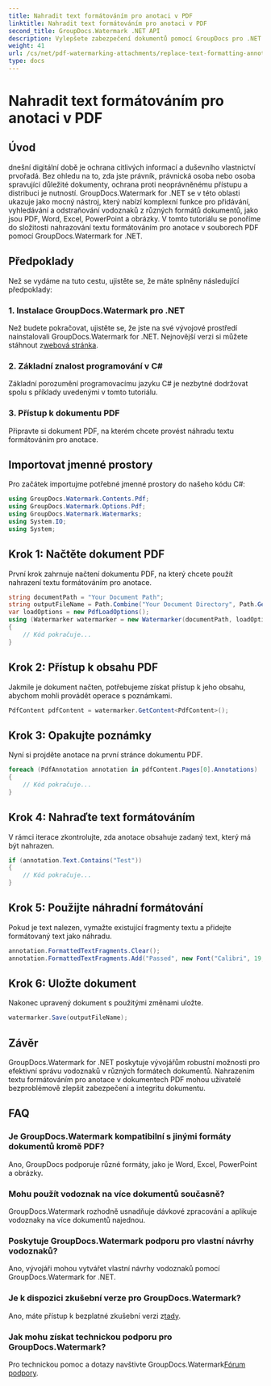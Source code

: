 ```yaml
---
title: Nahradit text formátováním pro anotaci v PDF
linktitle: Nahradit text formátováním pro anotaci v PDF
second_title: GroupDocs.Watermark .NET API
description: Vylepšete zabezpečení dokumentů pomocí GroupDocs pro .NET. Naučte se, jak snadno nahradit text formátováním pro anotace v souborech PDF.
weight: 41
url: /cs/net/pdf-watermarking-attachments/replace-text-formatting-annotation-pdf/
type: docs
---
```

# Nahradit text formátováním pro anotaci v PDF

## Úvod
dnešní digitální době je ochrana citlivých informací a duševního vlastnictví prvořadá. Bez ohledu na to, zda jste právník, právnická osoba nebo osoba spravující důležité dokumenty, ochrana proti neoprávněnému přístupu a distribuci je nutností. GroupDocs.Watermark for .NET se v této oblasti ukazuje jako mocný nástroj, který nabízí komplexní funkce pro přidávání, vyhledávání a odstraňování vodoznaků z různých formátů dokumentů, jako jsou PDF, Word, Excel, PowerPoint a obrázky. V tomto tutoriálu se ponoříme do složitosti nahrazování textu formátováním pro anotace v souborech PDF pomocí GroupDocs.Watermark for .NET.
## Předpoklady
Než se vydáme na tuto cestu, ujistěte se, že máte splněny následující předpoklady:
### 1. Instalace GroupDocs.Watermark pro .NET
 Než budete pokračovat, ujistěte se, že jste na své vývojové prostředí nainstalovali GroupDocs.Watermark for .NET. Nejnovější verzi si můžete stáhnout z[webová stránka](https://releases.groupdocs.com/Watermark/net/).
### 2. Základní znalost programování v C#
Základní porozumění programovacímu jazyku C# je nezbytné dodržovat spolu s příklady uvedenými v tomto tutoriálu.
### 3. Přístup k dokumentu PDF
Připravte si dokument PDF, na kterém chcete provést náhradu textu formátováním pro anotace.

## Importovat jmenné prostory
Pro začátek importujme potřebné jmenné prostory do našeho kódu C#:
```csharp
using GroupDocs.Watermark.Contents.Pdf;
using GroupDocs.Watermark.Options.Pdf;
using GroupDocs.Watermark.Watermarks;
using System.IO;
using System;
```
## Krok 1: Načtěte dokument PDF
První krok zahrnuje načtení dokumentu PDF, na který chcete použít nahrazení textu formátováním pro anotace.
```csharp
string documentPath = "Your Document Path";
string outputFileName = Path.Combine("Your Document Directory", Path.GetFileName(documentPath));
var loadOptions = new PdfLoadOptions();
using (Watermarker watermarker = new Watermarker(documentPath, loadOptions))
{
    // Kód pokračuje...
}
```
## Krok 2: Přístup k obsahu PDF
Jakmile je dokument načten, potřebujeme získat přístup k jeho obsahu, abychom mohli provádět operace s poznámkami.
```csharp
PdfContent pdfContent = watermarker.GetContent<PdfContent>();
```
## Krok 3: Opakujte poznámky
Nyní si projděte anotace na první stránce dokumentu PDF.
```csharp
foreach (PdfAnnotation annotation in pdfContent.Pages[0].Annotations)
{
    // Kód pokračuje...
}
```
## Krok 4: Nahraďte text formátováním
V rámci iterace zkontrolujte, zda anotace obsahuje zadaný text, který má být nahrazen.
```csharp
if (annotation.Text.Contains("Test"))
{
    // Kód pokračuje...
}
```
## Krok 5: Použijte náhradní formátování
Pokud je text nalezen, vymažte existující fragmenty textu a přidejte formátovaný text jako náhradu.
```csharp
annotation.FormattedTextFragments.Clear();
annotation.FormattedTextFragments.Add("Passed", new Font("Calibri", 19, FontStyle.Bold), Color.Red, Color.Aqua);
```
## Krok 6: Uložte dokument
Nakonec upravený dokument s použitými změnami uložte.
```csharp
watermarker.Save(outputFileName);
```

## Závěr
GroupDocs.Watermark for .NET poskytuje vývojářům robustní možnosti pro efektivní správu vodoznaků v různých formátech dokumentů. Nahrazením textu formátováním pro anotace v dokumentech PDF mohou uživatelé bezproblémově zlepšit zabezpečení a integritu dokumentu.
## FAQ
### Je GroupDocs.Watermark kompatibilní s jinými formáty dokumentů kromě PDF?
Ano, GroupDocs podporuje různé formáty, jako je Word, Excel, PowerPoint a obrázky.
### Mohu použít vodoznak na více dokumentů současně?
GroupDocs.Watermark rozhodně usnadňuje dávkové zpracování a aplikuje vodoznaky na více dokumentů najednou.
### Poskytuje GroupDocs.Watermark podporu pro vlastní návrhy vodoznaků?
Ano, vývojáři mohou vytvářet vlastní návrhy vodoznaků pomocí GroupDocs.Watermark for .NET.
### Je k dispozici zkušební verze pro GroupDocs.Watermark?
 Ano, máte přístup k bezplatné zkušební verzi z[tady](https://releases.groupdocs.com/).
### Jak mohu získat technickou podporu pro GroupDocs.Watermark?
 Pro technickou pomoc a dotazy navštivte GroupDocs.Watermark[Fórum podpory](https://forum.groupdocs.com/c/watermark/19).